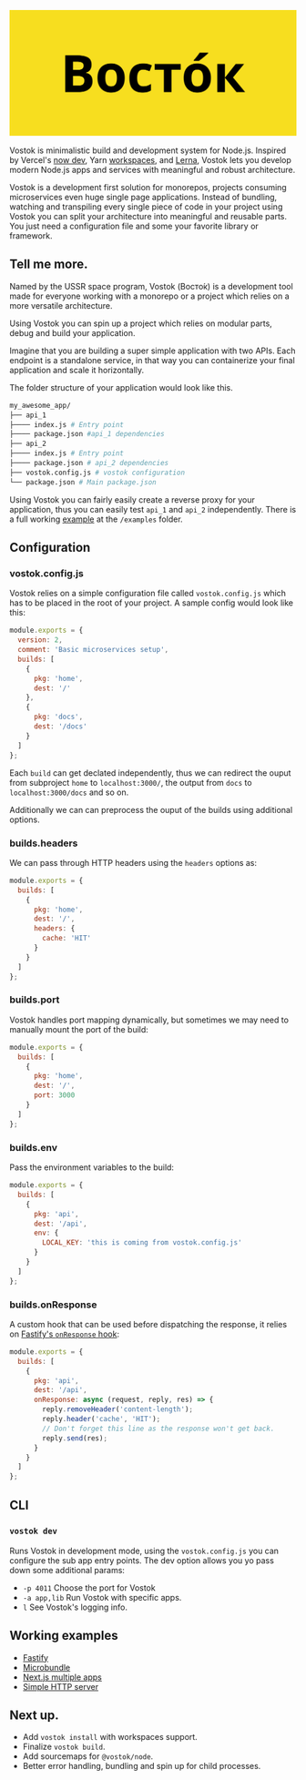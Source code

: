![vostok](./assets/vostok.jpg)

Vostok is minimalistic build and development system for Node.js. Inspired by Vercel's [now dev](https://zeit.co/docs/now-cli#commands/dev), Yarn [workspaces](https://classic.yarnpkg.com/en/docs/workspaces/), and [Lerna](https://github.com/lerna/lerna), Vostok lets you develop modern Node.js apps and services with meaningful and robust architecture.

Vostok is a development first solution for monorepos, projects consuming microservices even huge single page applications. Instead of bundling, watching and transpiling every single piece of code in your project using Vostok you can split your architecture into meaningful and reusable parts. You just need a configuration file and some your favorite library or framework.

## Tell me more.

Named by the USSR space program, Vostok (Восто́к) is a development tool made for everyone working with a monorepo or a project which relies on a more versatile architecture.

Using Vostok you can spin up a project which relies on modular parts, debug and build your application.

Imagine that you are building a super simple application with two APIs. Each endpoint is a standalone service, in that way you can containerize your final application and scale it horizontally.

The folder structure of your application would look like this.

```bash
my_awesome_app/
├── api_1
├──── index.js # Entry point
├──── package.json #api_1 dependencies
├── api_2
├──── index.js # Entry point
├──── package.json # api_2 dependencies
├── vostok.config.js # vostok configuration
└── package.json # Main package.json
```

Using Vostok you can fairly easily create a reverse proxy for your application, thus you can easily test `api_1` and `api_2` independently. There is a full working [example](./examples/simple-server) at the `/examples` folder.

## Configuration

### vostok.config.js

Vostok relies on a simple configuration file called `vostok.config.js` which has to be placed in the root of your project. A sample config would look like this:

```js
module.exports = {
  version: 2,
  comment: 'Basic microservices setup',
  builds: [
    {
      pkg: 'home',
      dest: '/'
    },
    {
      pkg: 'docs',
      dest: '/docs'
    }
  ]
};
```

Each `build` can get declated independently, thus we can redirect the ouput from subproject `home` to `localhost:3000/`, the output from `docs` to `localhost:3000/docs` and so on.

Additionally we can can preprocess the ouput of the builds using additional options.

### builds.headers

We can pass through HTTP headers using the `headers` options as:

```js
module.exports = {
  builds: [
    {
      pkg: 'home',
      dest: '/',
      headers: {
        cache: 'HIT'
      }
    }
  ]
};
```

### builds.port

Vostok handles port mapping dynamically, but sometimes we may need to manually mount the port of the build:

```js
module.exports = {
  builds: [
    {
      pkg: 'home',
      dest: '/',
      port: 3000
    }
  ]
};
```

### builds.env

Pass the environment variables to the build:

```js
module.exports = {
  builds: [
    {
      pkg: 'api',
      dest: '/api',
      env: {
        LOCAL_KEY: 'this is coming from vostok.config.js'
      }
    }
  ]
};
```

### builds.onResponse

A custom hook that can be used before dispatching the response, it relies on [Fastify's `onResponse` hook](https://github.com/fastify/fastify-reply-from#onresponserequest-reply-res):

```js
module.exports = {
  builds: [
    {
      pkg: 'api',
      dest: '/api',
      onResponse: async (request, reply, res) => {
        reply.removeHeader('content-length');
        reply.header('cache', 'HIT');
        // Don't forget this line as the response won't get back.
        reply.send(res);
      }
    }
  ]
};
```

## CLI

### `vostok dev`

Runs Vostok in development mode, using the `vostok.config.js` you can configure the sub app entry points.
The dev option allows you yo pass down some additional params:

- `-p 4011` Choose the port for Vostok
- `-a app,lib` Run Vostok with specific apps.
- `l` See Vostok's logging info.

## Working examples

- [Fastify](/examples/fastify)
- [Microbundle](/examples/microbundle)
- [Next.js multiple apps](/examples/nextjs)
- [Simple HTTP server](/examples/simple-server)

## Next up.

- Add `vostok install` with workspaces support.
- Finalize `vostok build`.
- Add sourcemaps for `@vostok/node`.
- Better error handling, bundling and spin up for child processes.
